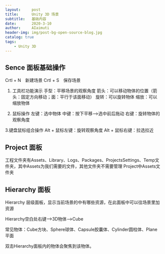 ```yaml
---
layout:     post
title:      Unity 3D 场景
subtitle:   基础内容
date:       2020-3-10
author:     AIaimuti
header-img: img/post-bg-open-source-blog.jpg
catalog: true
tags:
    - Unity 3D
---
```


## Sence 面板基础操作

Crtl + N　新建场景 Crtl + S　保存场景

1. 工具栏功能演示
手型：平移场景的观察角度
箭头：可以移动物体的位置（箭头：固定方向移动；面：平行于该面移动）
旋转：可以旋转物体
缩放：可以缩放物体

2. 鼠标操作
左键：选中物体
中键：按下平移-->选中前后拖动
右键：旋转物体的观察角度

3.键盘鼠标组合操作
Alt + 鼠标左键：旋转观察角度
Alt + 鼠标右键：拉选拉近

## Project 面板

工程文件夹有Assets、Library、Logs、Packages、ProjectsSettings、Temp文件夹，其中Assets为我们需要的文件，其他文件夹不需要管理
Project中Assets文件夹

## Hierarchy 面板

Hierarchy 层级面板，显示当前场景的中有哪些资源，在此面板中可以往场景里加资源

Hierarchy空白处右键-->3D物体-->Cube

常见物体：Cube方块、Sphere球体、Capsule胶囊体、Cylinder圆柱体、Plane平面

双击Hierarchy面板内的物体会聚焦到该物体。
